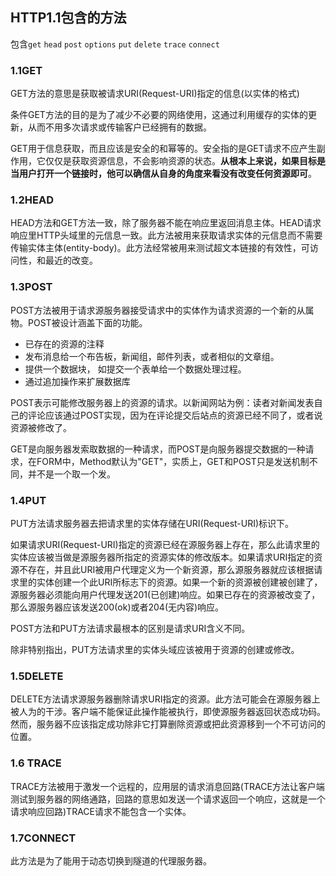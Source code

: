 ## HTTP1.1包含的方法

包含`get` `head` `post` `options` `put` `delete` `trace` `connect`

### 1.1GET

GET方法的意思是获取被请求URI(Request-URI)指定的信息(以实体的格式)

条件GET方法的目的是为了减少不必要的网络使用，这通过利用缓存的实体的更新，从而不用多次请求或传输客户已经拥有的数据。

GET用于信息获取，而且应该是安全的和幂等的。安全指的是GET请求不应产生副作用，它仅仅是获取资源信息，不会影响资源的状态。**从根本上来说，如果目标是当用户打开一个链接时，他可以确信从自身的角度来看没有改变任何资源即可**。

### 1.2HEAD

HEAD方法和GET方法一致，除了服务器不能在响应里返回消息主体。HEAD请求响应里HTTP头域里的元信息一致。此方法被用来获取请求实体的元信息而不需要传输实体主体(entity-body)。此方法经常被用来测试超文本链接的有效性，可访问性，和最近的改变。

### 1.3POST

POST方法被用于请求源服务器接受请求中的实体作为请求资源的一个新的从属物。POST被设计涵盖下面的功能。

- 已存在的资源的注释
- 发布消息给一个布告板，新闻组，邮件列表，或者相似的文章组。
- 提供一个数据块， 如提交一个表单给一个数据处理过程。
- 通过追加操作来扩展数据库

POST表示可能修改服务器上的资源的请求。以新闻网站为例：读者对新闻发表自己的评论应该通过POST实现，因为在评论提交后站点的资源已经不同了，或者说资源被修改了。

GET是向服务器发索取数据的一种请求，而POST是向服务器提交数据的一种请求，在FORM中，Method默认为"GET"，实质上，GET和POST只是发送机制不同，并不是一个取一个发。

### 1.4PUT

PUT方法请求服务器去把请求里的实体存储在URI(Request-URI)标识下。

如果请求URI(Request-URI)指定的资源已经在源服务器上存在，那么此请求里的实体应该被当做是源服务器所指定的资源实体的修改版本。如果请求URI指定的资源不存在，并且此URI被用户代理定义为一个新资源，那么源服务器就应该根据请求里的实体创建一个此URI所标志下的资源。如果一个新的资源被创建被创建了，源服务器必须能向用户代理发送201(已创建)响应。如果已存在的资源被改变了，那么源服务器应该发送200(ok)或者204(无内容)响应。

POST方法和PUT方法请求最根本的区别是请求URI含义不同。

除非特别指出，PUT方法请求里的实体头域应该被用于资源的创建或修改。

### 1.5DELETE

DELETE方法请求源服务器删除请求URI指定的资源。此方法可能会在源服务器上被人为的干涉。客户端不能保证此操作能被执行，即使源服务器返回状态成功码。然而，服务器不应该指定成功除非它打算删除资源或把此资源移到一个不可访问的位置。

### 1.6 TRACE

TRACE方法被用于激发一个远程的，应用层的请求消息回路(TRACE方法让客户端测试到服务器的网络通路，回路的意思如发送一个请求返回一个响应，这就是一个请求响应回路)TRACE请求不能包含一个实体。

### 1.7CONNECT

此方法是为了能用于动态切换到隧道的代理服务器。